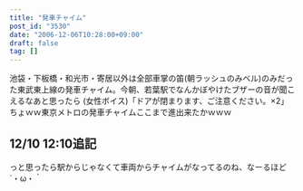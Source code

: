 ```yaml
---
title: "発車チャイム"
post_id: "3530"
date: "2006-12-06T10:28:00+09:00"
draft: false
tag: []
---
```



池袋・下板橋・和光市・寄居以外は全部車掌の笛(朝ラッシュのみベル)のみだった東武東上線の発車チャイム。今朝、若葉駅でなんかぼやけたブザーの音が聞こえるなあと思ったら (女性ボイス)「ドアが閉まります、ご注意ください。×2」 ちょｗｗ東京メトロの発車チャイムここまで進出来たかｗｗｗ
## 12/10 12:10追記
っと思ったら駅からじゃなくて車両からチャイムがなってるのね、なーるほど ´・ω・｀

